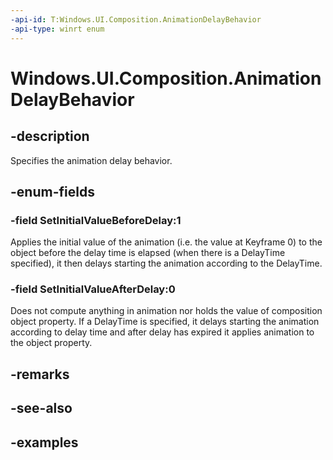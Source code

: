```yaml
---
-api-id: T:Windows.UI.Composition.AnimationDelayBehavior
-api-type: winrt enum
---
```


<!-- Enumeration syntax.
public enum AnimationDelayBehavior : int 
-->

# Windows.UI.Composition.AnimationDelayBehavior

## -description
Specifies the animation delay behavior.

## -enum-fields
### -field SetInitialValueBeforeDelay:1
Applies the initial value of the animation (i.e. the value at Keyframe 0) to the object before the delay time is elapsed (when there is a DelayTime specified), it then delays starting the animation according to the DelayTime. 

### -field SetInitialValueAfterDelay:0
Does not compute anything in animation nor holds the value of composition object property. If a DelayTime is specified, it delays starting the animation according to delay time and after delay has expired it applies animation to the object property.

## -remarks

## -see-also

## -examples

